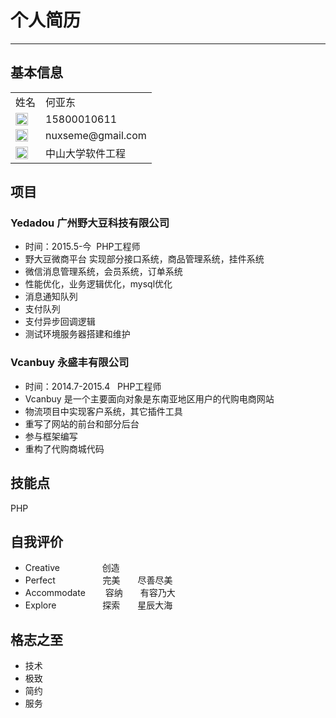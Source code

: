 # 个人简历
***

## 基本信息
<table>
<tr>
<td>姓名</td>
<td>何亚东</td>
</tr>
<tr>
<td><img src='https://nuxseme.github.io/resume/Image/call.png' width='20' height="20"/></td>
<td>15800010611</td>
</tr>
<tr>
<td><img src='https://nuxseme.github.io/resume/Image/email.png'  width='20' height="20"/></td>
<td>nuxseme@gmail.com</td>
</tr>
<tr><td><img src='https://nuxseme.github.io/resume/Image/sunyatsen.jpg'  width='20' height="20"/></td>
<td>中山大学软件工程</td></tr>
</table>

## 项目
### Yedadou 广州野大豆科技有限公司
* 时间：2015.5-今 &nbsp;PHP工程师  
* 野大豆微商平台 实现部分接口系统，商品管理系统，挂件系统
* 微信消息管理系统，会员系统，订单系统
* 性能优化，业务逻辑优化，mysql优化
* 消息通知队列
* 支付队列
* 支付异步回调逻辑
* 测试环境服务器搭建和维护
  
  
### Vcanbuy 永盛丰有限公司
* 时间：2014.7-2015.4	&nbsp;&nbsp;PHP工程师
* Vcanbuy 是一个主要面向对象是东南亚地区用户的代购电商网站
* 物流项目中实现客户系统，其它插件工具
* 重写了网站的前台和部分后台
* 参与框架编写
* 重构了代购商城代码

## 技能点
PHP 

## 自我评价

* Creative		　　　　&nbsp;&nbsp;创造
* Perfect		　　　　&nbsp;&nbsp;&nbsp;&nbsp;完美　　尽善尽美
* Accommodate	　　容纳　　有容乃大
* Explore		　　　　　探索　　星辰大海



## 格志之至
* 技术
* 极致
* 简约
* 服务



